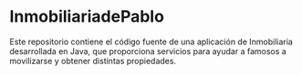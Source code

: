 # InmobiliariadePablo
Este repositorio contiene el código fuente de una aplicación de Inmobiliaria desarrollada en Java, que proporciona servicios para ayudar a famosos a movilizarse y obtener distintas propiedades.
